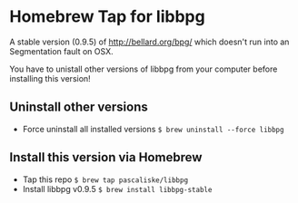 # Homebrew Tap for libbpg
A stable version (0.9.5) of http://bellard.org/bpg/ which doesn't run into an Segmentation fault on OSX.

You have to unistall other versions of libbpg from your computer before installing this version!

## Uninstall other versions
- Force uninstall all installed versions `$ brew uninstall --force libbpg`

## Install this version via Homebrew
- Tap this repo `$ brew tap pascaliske/libbpg`
- Install libbpg v0.9.5 `$ brew install libbpg-stable`
